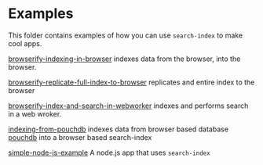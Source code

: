 # Examples

This folder contains examples of how you can use `search-index` to make cool apps.

[browserify-indexing-in-browser](browserify-indexing-in-browser) indexes data from the browser, into the browser.

[browserify-replicate-full-index-to-browser](browserify-replicate-full-index-to-browser) replicates and entire index to the browser

[browserify-index-and-search-in-webworker](browserify-index-and-search-in-webworker) indexes and performs search in a web wroker.

[indexing-from-pouchdb](indexing-from-pouchdb) indexes data from browser based database [pouchdb](http://pouchdb.com/) into a browser based search-index

[simple-node-js-example](simple-node-js-example) A node.js app that uses `search-index`
